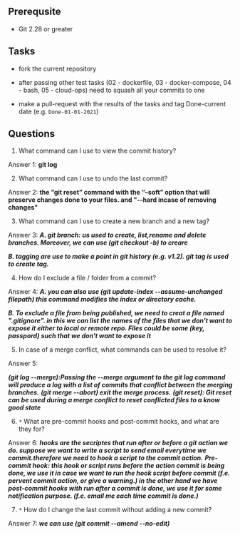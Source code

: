 ## Prerequsite

* Git 2.28 or greater

## Tasks

* fork the current repository

* after passing other test tasks (02 - dockerfile, 03 - docker-compose, 04 - bash, 05 - cloud-ops) need to squash all your commits to one

* make a pull-request with the results of the tasks and tag Done-current date (e.g. `Done-01-01-2021`)


## Questions

1. What command can I use to view the commit history?

Answer 1: **git log**

2. What command can I use to undo the last commit?

Answer 2: **the “git reset” command with the “–soft” option that will preserve changes done to your files. and "--hard incase of removing changes"**

3. What command can I use to create a new branch and a new tag?

Answer 3: 
***A. git branch: us used to create, list,rename and delete branches. Moreover, we can use (git checkout -b) to creare***

***B. tagging are use to make a point in git history (e.g. v1.2). git tag <tag name> is used to create tag.***

4. How do I exclude a file / folder from a commit?

Answer 4: ***A. you can also use (git update-index --assume-unchanged filepath) this command modifies the index or directory cache.***

***B. To exclude a file from being published, we need to creat a file named ".gitignore". in this we can list the names of the files that we don't want to expose it either to local or remote repo. Files could be some (key, passpord) such that we don't want to expose it***

5. In case of a merge conflict, what commands can be used to resolve it?


Answer 5:

***(git log --merge):Passing the --merge argument to the git log command will produce a log with a list of commits that conflict between the merging branches.***
***(git merge --abort) exit the merge process.***
***(git reset): Git reset can be used during a merge conflict to reset conflicted files to a know good state***

6. `*` What are pre-commit hooks and post-commit hooks, and what are they for?

Answer 6: ***hooks are the secriptes that run after or before a git action we do. suppose we want to write a script to send email everytime we commit.therefore we need to hook a script to the commit action.***
***Pre-commit hook: this hook or script runs before the action commit is being done, we use it in case we want to run the hook script before commit (f.e. pervent commit action, or give a warning.) in the other hand we have post-commit hooks with run after a commit is done, we use it for some notification purpose. (f.e. email me each time commit is done.)*** 

7. `*` How do I change the last commit without adding a new commit?

Answer 7: ***we can use (git commit --amend --no-edit)***